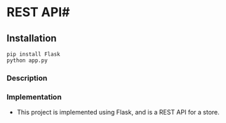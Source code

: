 # REST API#

## Installation ##

```
pip install Flask
python app.py

```

### Description ###


### Implementation ###

* This project is implemented using Flask, and is a REST API for a store.